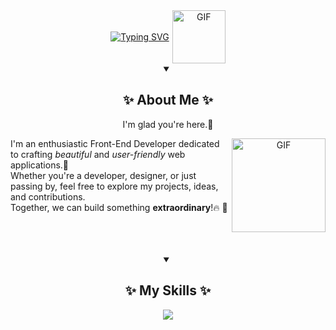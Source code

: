 <div align="center" style="display: flex; align-items: center; justify-content: center; gap: 5px;">
<a href="https://git.io/typing-svg"><img src="https://readme-typing-svg.demolab.com?font=Fira+Code&weight=500&duration=4000&pause=1000&color=D8A2F7&center=true&vCenter=true&multiline=true&width=400&height=65&lines=Welcome+To+My+Github+Profile.." alt="Typing SVG" /></a>
  <img src="https://user-images.githubusercontent.com/74038190/226127923-0e8b7792-7b3c-462b-951b-63c96ba1a5af.gif" alt="GIF" width="85" />
</div>

<details open align="center">
  <summary align="center"><h2>✨ About Me ✨</h2></summary>
    <p align="center">I'm glad you're here.🤗</p>
    <img align="right" src="https://user-images.githubusercontent.com/74038190/216649417-9acc58df-9186-4132-ad43-819a57babb67.gif" alt="GIF" width="150" />
    <p align="left">
      I'm an enthusiastic Front-End Developer dedicated to crafting <em>beautiful</em> and <em>user-friendly</em> web applications.👾 <br />
      Whether you're a developer, designer, or just passing by, feel free to explore my projects, ideas, and contributions.<br />
      Together, we can build something <strong>extraordinary</strong>!🔥 🚀<br />
    </p>
  <br>
  <br>
  <br>
</details>

<details open align="center">
  <summary><h2>✨ My Skills ✨</h2></summary>
 <p align="center">
  <a href="https://skillicons.dev">
    <img src="https://skillicons.dev/icons?i=git,bootstrap,firebase,js,nextjs,react,tailwind,ts" />
  </a>
</p>
</details>


